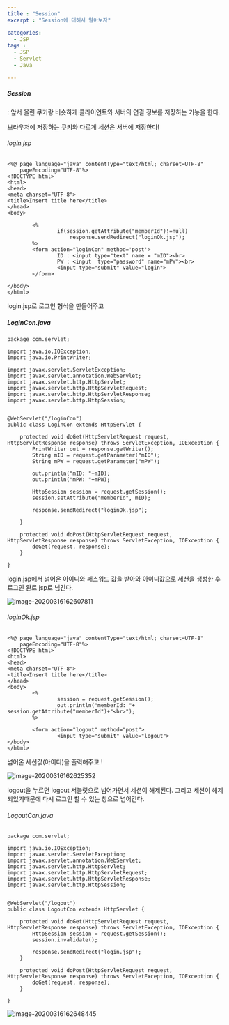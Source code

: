 ```yaml
---
title : "Session"
excerpt : "Session에 대해서 알아보자"

categories:
  - JSP
tags :
  - JSP
  - Servlet
  - Java

---
```


##### Session 

: 앞서 올린 쿠키랑 비슷하게 클라이언트와 서버의 연결 정보를 저장하는 기능을 한다.

브라우저에 저장하는 쿠키와 다르게 세션은 서버에 저장한다!



###### login.jsp

~~~
<%@ page language="java" contentType="text/html; charset=UTF-8"
    pageEncoding="UTF-8"%>
<!DOCTYPE html>
<html>
<head>
<meta charset="UTF-8">
<title>Insert title here</title>
</head>
<body>

		<%
				if(session.getAttribute("memberId")!=null)
					response.sendRedirect("loginOk.jsp");
		%>
		<form action="loginCon" method='post'>
				ID : <input type="text" name = "mID"><br>
				PW : <input  type="password" name="mPW"><br>
				<input type="submit" value="login">
		</form>
	
</body>
</html>
~~~

login.jsp로 로그인 형식을 만들어주고



##### LoginCon.java

~~~
package com.servlet;

import java.io.IOException;
import java.io.PrintWriter;

import javax.servlet.ServletException;
import javax.servlet.annotation.WebServlet;
import javax.servlet.http.HttpServlet;
import javax.servlet.http.HttpServletRequest;
import javax.servlet.http.HttpServletResponse;
import javax.servlet.http.HttpSession;


@WebServlet("/loginCon")
public class LoginCon extends HttpServlet {

	protected void doGet(HttpServletRequest request, HttpServletResponse response) throws ServletException, IOException {
		PrintWriter out = response.getWriter();
		String mID = request.getParameter("mID");
		String mPW = request.getParameter("mPW");
		
		out.println("mID: "+mID);
		out.println("mPW: "+mPW);
		
		HttpSession session = request.getSession();
		session.setAttribute("memberId", mID);
		
		response.sendRedirect("loginOk.jsp");

	}

	protected void doPost(HttpServletRequest request, HttpServletResponse response) throws ServletException, IOException {
		doGet(request, response);
	}

}
~~~

login.jsp에서 넘어온 아이디와 패스워드 값을 받아와 아이디값으로 세션을 생성한 후 로그인 완료 jsp로 넘긴다.

![image-20200316162607811](https://user-images.githubusercontent.com/53978090/76732911-12be1a00-67a3-11ea-9d47-cfa9a839c207.png)

###### loginOk.jsp

~~~
<%@ page language="java" contentType="text/html; charset=UTF-8"
    pageEncoding="UTF-8"%>
<!DOCTYPE html>
<html>
<head>
<meta charset="UTF-8">
<title>Insert title here</title>
</head>
<body>
		<%
				session = request.getSession();
				out.println("memberId: "+ session.getAttribute("memberId")+"<br>");
		%>
		
		<form action="logout" method="post">
				<input type="submit" value="logout">
</body>
</html>
~~~



넘어온 세션값(아이디)을 출력해주고 !

![image-20200316162625352](https://user-images.githubusercontent.com/53978090/76732913-1487dd80-67a3-11ea-98c2-88493303f96f.png)

logout을 누르면 logout 서블릿으로 넘어가면서 세션이 해제된다. 그리고 세션이 해제되었기때문에 다시 로그인 할 수 있는 창으로 넘어간다.

###### LogoutCon.java

~~~
package com.servlet;

import java.io.IOException;
import javax.servlet.ServletException;
import javax.servlet.annotation.WebServlet;
import javax.servlet.http.HttpServlet;
import javax.servlet.http.HttpServletRequest;
import javax.servlet.http.HttpServletResponse;
import javax.servlet.http.HttpSession;


@WebServlet("/logout")
public class LogoutCon extends HttpServlet {

	protected void doGet(HttpServletRequest request, HttpServletResponse response) throws ServletException, IOException {
		HttpSession session = request.getSession();
		session.invalidate();
		
		response.sendRedirect("login.jsp");
	}

	protected void doPost(HttpServletRequest request, HttpServletResponse response) throws ServletException, IOException {
		doGet(request, response);
	}

}
~~~

![image-20200316162648445](https://user-images.githubusercontent.com/53978090/76732916-15b90a80-67a3-11ea-8a0b-e00e9cb062c9.png)
